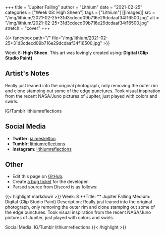 +++
title =       "Jupiter Falling"
author =      "Lithium"
date =        "2021-02-25"
categories =  ["Week 08: High Sheen"]
tags =        ["Lithium"]
[[images]]
                      src = "/img/lithium/2021-02-25+31d3cdecd09b716e29dcdaaf34f16500.jpg"
                      alt = "/img/lithium/2021-02-25+31d3cdecd09b716e29dcdaaf34f16500.jpg"
                      stretch = "cover"
+++


{{< fancybox path="/" file="/img/lithium/2021-02-25+31d3cdecd09b716e29dcdaaf34f16500.jpg" >}}


Week 8: **High Sheen**. This art was lovingly created using: **Digital (Clip Studio Paint)**.

## Artist's Notes

Really just leaned into the original photograph, only removing the outer rim and clone stamping out some of the edge punctures. Took visual inspiration from the recent NASA/Juno pictures of Jupiter, just played with colors and swirls.

IG/Tumblr lithiumreflections

## Social Media

- **Twitter**: [jaimeskelton]()
- **Tumblr**: [lithiumreflections]()
- **Instagram**: [lithiumreflections]()


## Other

- Edit this page on [GitHub](https://github.com/teaminkling/web-refresh/edit/main/blog/content/blog/lithium-week-8-bf02.md).
- Create [a bug ticket](https://github.com/teaminkling/web-refresh/issues/new?assignees=&labels=bug&template=problem-report.md&title=) for the developer.
- Parsed source from Discord is as follows:

{{< highlight markdown >}}
Week: 8
**Title:  ** Jupiter Falling
Medium: Digital (Clip Studio Paint)
Description: Really just leaned into the original photograph, only removing the outer rim and clone stamping out some of the edge punctures. Took visual inspiration from the recent NASA/Juno pictures of Jupiter, just played with colors and swirls.

Social Media: IG/Tumblr lithiumreflections
{{< /highlight >}}